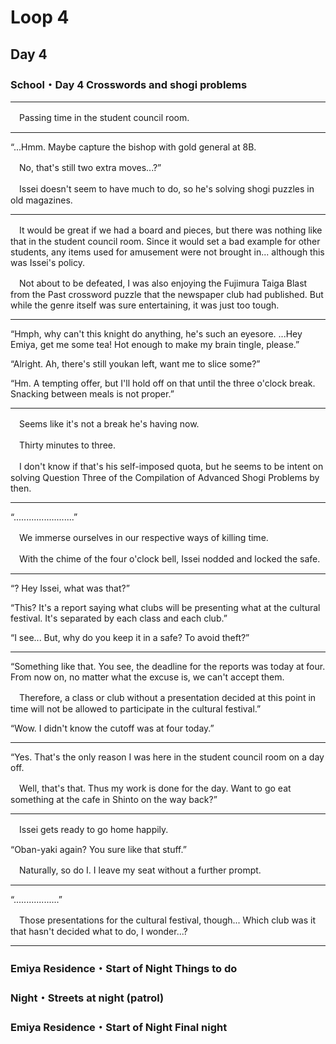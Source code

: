 # Loop 4  
  
## Day 4  
  
### School・Day 4 Crosswords and shogi problems  
  
---  
  
　Passing time in the student council room.  
  
---  
  
“...Hmm. Maybe capture the bishop with gold general at 8B.  
  
　No, that's still two extra moves...?”  
  
　Issei doesn't seem to have much to do, so he's solving shogi puzzles in old magazines.  
  
---  
  
　It would be great if we had a board and pieces, but there was nothing like that in the student council room. Since it would set a bad example for other students, any items used for amusement were not brought in... although this was Issei's policy.  
  
　Not about to be defeated, I was also enjoying the Fujimura Taiga Blast from the Past crossword puzzle that the newspaper club had published. But while the genre itself was sure entertaining, it was just too tough.  
  
---  
  
“Hmph, why can't this knight do anything, he's such an eyesore. ...Hey Emiya, get me some tea! Hot enough to make my brain tingle, please.”  
  
“Alright. Ah, there's still youkan left, want me to slice some?”  
  
“Hm. A tempting offer, but I'll hold off on that until the three o'clock break. Snacking between meals is not proper.”  
  
---  
  
　Seems like it's not a break he's having now.  
  
　Thirty minutes to three.  
  
　I don't know if that's his self-imposed quota, but he seems to be intent on solving Question Three of the Compilation of Advanced Shogi Problems by then.  
  
---  
  
“........................”  
  
　We immerse ourselves in our respective ways of killing time.  
  
　With the chime of the four o'clock bell, Issei nodded and locked the safe.  
  
---  
  
“? Hey Issei, what was that?”  
  
“This? It's a report saying what clubs will be presenting what at the cultural festival. It's separated by each class and each club.”  
  
“I see... But, why do you keep it in a safe? To avoid theft?”  
  
---  
  
“Something like that. You see, the deadline for the reports was today at four. From now on, no matter what the excuse is, we can't accept them.  
  
　Therefore, a class or club without a presentation decided at this point in time will not be allowed to participate in the cultural festival.”  
  
“Wow. I didn't know the cutoff was at four today.”  
  
---  
  
“Yes. That's the only reason I was here in the student council room on a day off.  
  
　Well, that's that. Thus my work is done for the day. Want to go eat something at the cafe in Shinto on the way back?”  
  
---  
  
　Issei gets ready to go home happily.  
  
“Oban-yaki again? You sure like that stuff.”  
  
　Naturally, so do I. I leave my seat without a further prompt.  
  
---  
  
“..................”  
  
　Those presentations for the cultural festival, though... Which club was it that hasn't decided what to do, I wonder...?  
  
---  
  
  
  
  
### Emiya Residence・Start of Night Things to do  
  
  
  
### Night・Streets at night (patrol)  
  
  
### Emiya Residence・Start of Night Final night  
  
  
  
  
  
  
  